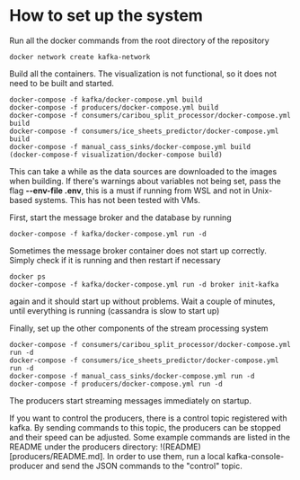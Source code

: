 # How to set up the system

Run all the docker commands from the root directory of the repository


```
docker network create kafka-network 
```

Build all the containers. The visualization is not functional, so it does not need to be built and started.
```
docker-compose -f kafka/docker-compose.yml build
docker-compose -f producers/docker-compose.yml build
docker-compose -f consumers/caribou_split_processor/docker-compose.yml build
docker-compose -f consumers/ice_sheets_predictor/docker-compose.yml build
docker-compose -f manual_cass_sinks/docker-compose.yml build
(docker-compose-f visualization/docker-compose build)
```
This can take a while as the data sources are downloaded to the images when building. If there's warnings about variables not being set, pass the flag **--env-file .env**, this is a must if running from WSL and not in Unix-based systems. This has not been tested with VMs.

First, start the message broker and the database by running

```
docker-compose -f kafka/docker-compose.yml run -d 
```
Sometimes the message broker container does not start up correctly. Simply check if it is running and then restart if necessary
```
docker ps
docker-compose -f kafka/docker-compose.yml run -d broker init-kafka
```
again and it should start up without problems.
Wait a couple of minutes, until everything is running (cassandra is slow to start up)

Finally, set up the other components of the stream processing system
```
docker-compose -f consumers/caribou_split_processor/docker-compose.yml run -d
docker-compose -f consumers/ice_sheets_predictor/docker-compose.yml run -d
docker-compose -f manual_cass_sinks/docker-compose.yml run -d
docker-compose -f producers/docker-compose.yml run -d
```

The producers start streaming messages immediately on startup.

If you want to control the producers, there is a control topic registered with kafka.
By sending commands to this topic, the producers can be stopped and their speed can be adjusted.
Some example commands are listed in the README under the producers directory: !(README)[producers/README.md].
In order to use them, run a local kafka-console-producer and send the JSON commands to the "control" topic.
